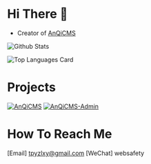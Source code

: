 # Hi There 👋

* Creator of [AnQiCMS](https://github.com/fesiong/anqicms)

![Github Stats](https://github-readme-stats.vercel.app/api?username=fesiong&show_icons=true&theme=buefy)

![Top Languages Card](https://github-readme-stats.vercel.app/api/top-langs/?username=fesiong&layout=compact)

# Projects

[![AnQiCMS](https://github-readme-stats.vercel.app/api/pin/?username=fesiong&repo=anqicms&show_owner=true)](https://github.com/fesiong/anqicms)
[![AnQiCMS-Admin](https://github-readme-stats.vercel.app/api/pin/?username=fesiong&repo=anqicms-admin&show_owner=true)](https://github.com/fesiong/anqicms-admin)

# How To Reach Me

[Email] tpyzlxy@gmail.com
[WeChat] websafety
